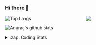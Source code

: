 ### Hi there 👋

<!--
**tao8687/tao8687** is a ✨ _special_ ✨ repository because its `README.md` (this file) appears on your GitHub profile.

Here are some ideas to get you started:

- 🔭 I’m currently working on ...
- 🌱 I’m currently learning ...
- 👯 I’m looking to collaborate on ...
- 🤔 I’m looking for help with ...
- 💬 Ask me about ...
- 📫 How to reach me: ...
- 😄 Pronouns: ...
- ⚡ Fun fact: ...
-->

<img align='right' src="https://media.giphy.com/media/M9gbBd9nbDrOTu1Mqx/giphy.gif" width="240">

  
![Top Langs](https://github-readme-stats.vercel.app/api/top-langs/?username=tao8687&layout=compact&title_color=23238E&text_color=A67D3D)

![Anurag's github stats](https://github-readme-stats.vercel.app/api?username=tao8687&show_icons=true&&text_color=A67D3D&title_color=23238E&show_icons=false&count_private=true&hide=stars)

<details>
  <summary>:zap: Coding Stats</summary>
  <br>
    
<!--START_SECTION:waka-->
![Code Time](http://img.shields.io/badge/Code%20Time-1%2C532%20hrs%2014%20mins-blue)

![Profile Views](http://img.shields.io/badge/Profile%20Views-0-blue)

**🐱 My GitHub Data** 

> 📦 1.5 MB Used in GitHub's Storage 
 > 
> 🏆 161 Contributions in the Year 2024
 > 
> 🚫 Not Opted to Hire
 > 
> 📜 52 Public Repositories 
 > 
> 🔑 25 Private Repositories 
 > 
**I'm an Early 🐤** 

```text
🌞 Morning                1395 commits        ██████████████████████░░░   87.02 % 
🌆 Daytime                87 commits          █░░░░░░░░░░░░░░░░░░░░░░░░   05.43 % 
🌃 Evening                117 commits         ██░░░░░░░░░░░░░░░░░░░░░░░   07.30 % 
🌙 Night                  4 commits           ░░░░░░░░░░░░░░░░░░░░░░░░░   00.25 % 
```
📅 **I'm Most Productive on Wednesday** 

```text
Monday                   231 commits         ████░░░░░░░░░░░░░░░░░░░░░   14.41 % 
Tuesday                  218 commits         ███░░░░░░░░░░░░░░░░░░░░░░   13.60 % 
Wednesday                285 commits         ████░░░░░░░░░░░░░░░░░░░░░   17.78 % 
Thursday                 209 commits         ███░░░░░░░░░░░░░░░░░░░░░░   13.04 % 
Friday                   227 commits         ████░░░░░░░░░░░░░░░░░░░░░   14.16 % 
Saturday                 221 commits         ███░░░░░░░░░░░░░░░░░░░░░░   13.79 % 
Sunday                   212 commits         ███░░░░░░░░░░░░░░░░░░░░░░   13.23 % 
```


📊 **This Week I Spent My Time On** 

```text
🕑︎ Time Zone: Asia/Shanghai

💬 Programming Languages: 
C++                      3 hrs 1 min         ███████░░░░░░░░░░░░░░░░░░   26.90 % 
Other                    2 hrs 52 mins       ██████░░░░░░░░░░░░░░░░░░░   25.59 % 
C                        2 hrs 26 mins       █████░░░░░░░░░░░░░░░░░░░░   21.81 % 
CMake                    1 hr 19 mins        ███░░░░░░░░░░░░░░░░░░░░░░   11.79 % 
XML                      56 mins             ██░░░░░░░░░░░░░░░░░░░░░░░   08.37 % 

🔥 Editors: 
VS Code                  11 hrs 13 mins      █████████████████████████   100.00 % 

🐱‍💻 Projects: 
icart                    2 hrs 16 mins       █████░░░░░░░░░░░░░░░░░░░░   20.22 % 
shenlan_ws               1 hr 27 mins        ███░░░░░░░░░░░░░░░░░░░░░░   13.06 % 
diffbot                  1 hr 23 mins        ███░░░░░░░░░░░░░░░░░░░░░░   12.37 % 
ypspur                   1 hr 20 mins        ███░░░░░░░░░░░░░░░░░░░░░░   11.94 % 
ros_motion_planning      1 hr 19 mins        ███░░░░░░░░░░░░░░░░░░░░░░   11.76 % 

💻 Operating System: 
Linux                    11 hrs 13 mins      █████████████████████████   100.00 % 
```

**I Mostly Code in Python** 

```text
Python                   10 repos            ████████░░░░░░░░░░░░░░░░░   31.25 % 
C++                      9 repos             ███████░░░░░░░░░░░░░░░░░░   28.12 % 
JavaScript               2 repos             ██░░░░░░░░░░░░░░░░░░░░░░░   06.25 % 
Batchfile                1 repo              █░░░░░░░░░░░░░░░░░░░░░░░░   03.12 % 
HTML                     1 repo              █░░░░░░░░░░░░░░░░░░░░░░░░   03.12 % 
```



**Timeline**

![Lines of Code chart](https://raw.githubusercontent.com/tao8687/tao8687/master/assets/bar_graph.png)


 Last Updated on 05/06/2024 01:17:24 UTC
<!--END_SECTION:waka-->
</details>
